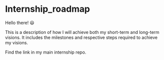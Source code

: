 # **Internship_roadmap**

Hello there! :smiley:

This is a description of how I will achieve both my short-term and long-term visions. It includes the milestones and respective steps required to achieve my visions.

Find the link in my main internship repo.
